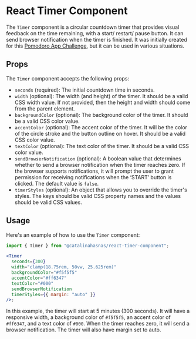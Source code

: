 # React Timer Component

The `Timer` component is a circular countdown timer that provides visual feedback on the time remaining, with a start/ restart/ pause button. It can send browser notification when the timer is finished. It was initially created for this [Pomodoro App Challenge](https://www.frontendmentor.io/challenges/pomodoro-app-KBFnycJ6G), but it can be used in various situations.

## Props

The `Timer` component accepts the following props:

- `seconds` (required): The initial countdown time in seconds.
- `width` (optional): The width (and height) of the timer. It should be a valid CSS width value. If not provided, then the height and width should come from the parent element.
- `backgroundColor` (optional): The background color of the timer. It should be a valid CSS color value.
- `accentColor` (optional): The accent color of the timer. It will be the color of the circle stroke and the button outline on hover. It should be a valid CSS color value.
- `textColor` (optional): The text color of the timer. It should be a valid CSS color value.
- `sendBrowserNotification` (optional): A boolean value that determines whether to send a browser notification when the timer reaches zero. If the browser supports notifications, it will prompt the user to grant permission for receiving notifications when the ‘START’ button is clicked. The default value is `false`.
- `timerStyles` (optional): An object that allows you to override the timer's styles. The keys should be valid CSS property names and the values should be valid CSS values.

## Usage

Here's an example of how to use the `Timer` component:

```jsx
import { Timer } from "@catalinahasnas/react-timer-component";

<Timer
  seconds={300}
  width="clamp(18.75rem, 50vw, 25.625rem)"
  backgroundColor="#f5f5f5"
  accentColor="#ff6347"
  textColor="#000"
  sendBrowserNotification
  timerStyles={{ margin: "auto" }}
/>;
```

In this example, the timer will start at 5 minutes (300 seconds). It will have a responsive width, a background color of `#f5f5f5`, an accent color of `#ff6347`, and a text color of `#000`. When the timer reaches zero, it will send a browser notification. The timer will also have margin set to auto.
